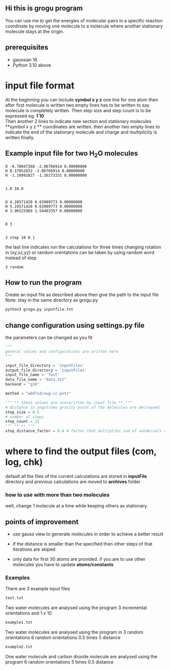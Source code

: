 ## Hi this is grogu program 
You can use me to get the energies of molecular pairs in a specific reaction coordinate by moving one molecule to a molecule where another stationary molecule stays at the origin. 
## prerequisites 

 * gaussian 16
 * Python 3.10 above

# input file format 
At the beginning you can include **symbol x y z** one line for one atom then after first molecule is written two empty lines has to be written to say molecule is completely written.
Then step size and step count is to be expressed eg: **1 10** \
Then another 2 lines to indicate new section and stationary molecules **symbol x y z ** coordinates are written. then another two empty lines to indicate the end of the stationary molecule and charge and multiplicity is written finally.

## Example input file for two H<sub>2</sub>O molecules
```
O -0.78947368 -2.06766914 0.00000000
H 0.17052632 -2.06766914 0.00000000
H -1.10992827 -1.16273331 0.00000000


1.0 10.0


O 4.28571428 0.63909773 0.00000000
H 5.24571428 0.63909773 0.00000000
H 3.96525969 1.54403357 0.00000000


0 3


3 step 10 0 1
```
the last line indicates run the calculations for three times changing rotation in (xy,xz,yz)
or random orentations can be taken by using random word instead of step
```
3 random
```
## How to run the program 
Create an input file as described above then give the path to the input file
Note: stay in the same directory as grogu.py

```bash
python3 grogu.py inputfile.txt
```


## change configuration using settings.py file
the parameters can be changed as you fit
```python
"""
general values and configurations are written here
"""

input_file_directory = 'inputFiles'
output_file_directory = 'inputFiles'
input_file_name = 'Test'
data_file_name = "data.txt"
backend = "g16"

method = "wb97xd/aug-cc-pvtz"

""" ** these values are overwritten by input file ** """
# distance in angstroms gravity point of the molecules are decreased  
step_size = 0.5 
# number of steps 
step_count = 21
""" ** ** """
stop_distance_factor = 0.4 # factor that multiplies sum of vandervals radius

```
# where to find the output files (com, log, chk)
default all the files of the current calculations are stored in **inputFile** directory and previous calculations are moved to **archives** folder


### how to use with more than two molecules 

well, change 1 molecule at a time while keeping others as stationary.

## points of improvement

* use gauss view to generate molecules in order to achieve a better result

* if the distance is smaller  than the specified then other steps of that iterations are skiped.

* only data for first 30 atoms are provided. if you are to use other molecules you have to update **atoms/constants**


### Examples 
There are 3 example input files 

```bash
test.txt
```
Two water molecules are analysed using the program 3 incremental orientations and 1 x 10

```bash
example1.txt
```
Two water molecules are analysed using the program in 3 random orientations 6 random orientations 0.5 times 5 distance 
```bash
example2.txt
```
One water molecule and carbon dioxide molecule are analysed using the program 6 random orientations 5 times 0.5 distance 
